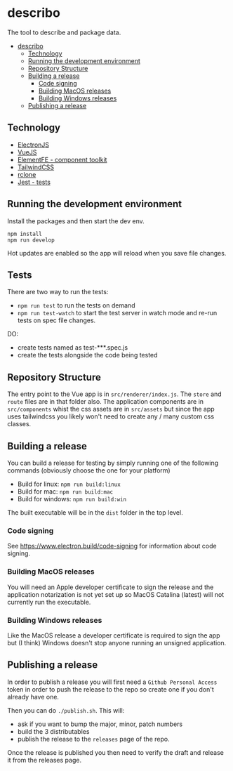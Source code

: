 # describo

The tool to describe and package data.

-   [describo](#describo)
    -   [Technology](#technology)
    -   [Running the development environment](#running-the-development-environment)
    -   [Repository Structure](#repository-structure)
    -   [Building a release](#building-a-release)
        -   [Code signing](#code-signing)
        -   [Building MacOS releases](#building-macos-releases)
        -   [Building Windows releases](#building-windows-releases)
    -   [Publishing a release](#publishing-a-release)

## Technology

-   [ElectronJS](https://www.electronjs.org/)
-   [VueJS](https://vuejs.org/)
-   [ElementFE - component toolkit](https://element.eleme.io/#/en-US/component/installation)
-   [TailwindCSS](https://tailwindcss.com/docs/installation/)
-   [rclone](https://rclone.org/)
-   [Jest - tests](https://jestjs.io/en/)

## Running the development environment

Install the packages and then start the dev env.

```
npm install
npm run develop
```

Hot updates are enabled so the app will reload when you save file changes.

## Tests

There are two way to run the tests:

-   `npm run test` to run the tests on demand
-   `npm run test-watch` to start the test server in watch mode and re-run tests on spec file changes.

DO:

-   create tests named as test-\*\*\*.spec.js
-   create the tests alongside the code being tested

## Repository Structure

The entry point to the Vue app is in `src/renderer/index.js`.
The `store` and `route` files are in that folder also. The
application components are in `src/components` whist the css
assets are in `src/assets` but since the app uses tailwindcss
you likely won't need to create any / many custom css classes.

## Building a release

You can build a release for testing by simply running one of the following commands (obviously choose the one for your platform)

-   Build for linux: `npm run build:linux`
-   Build for mac: `npm run build:mac`
-   Build for windows: `npm run build:win`

The built executable will be in the `dist` folder in the top level.

### Code signing

See https://www.electron.build/code-signing for information about code signing.

### Building MacOS releases

You will need an Apple developer certificate to sign the release and the application notarization is not yet set up so MacOS Catalina (latest) will not currently run the executable.

### Building Windows releases

Like the MacOS release a developer certificate is required to sign the app but (I think) Windows doesn't stop anyone running an unsigned application.

## Publishing a release

In order to publish a release you will first need a `Github Personal Access` token in order to push the release to the repo so create one if you don't already have one.

Then you can do `./publish.sh`. This will:

-   ask if you want to bump the major, minor, patch numbers
-   build the 3 distributables
-   publish the release to the `releases` page of the repo.

Once the release is published you then need to verify the draft and release it from the releases page.
